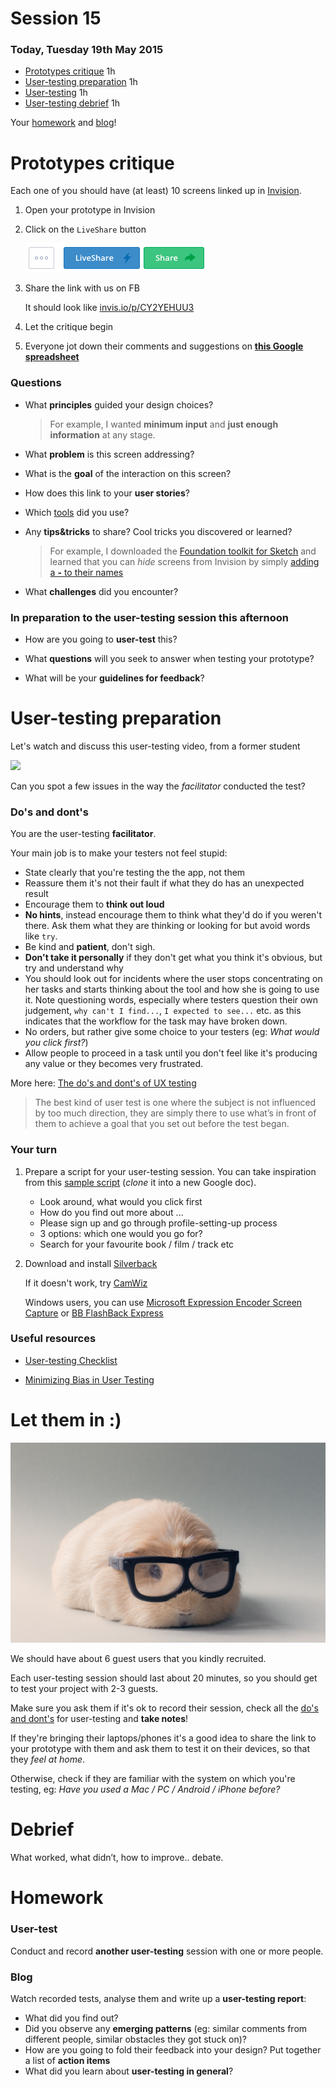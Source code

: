 # Session 15	

### Today, Tuesday 19th May 2015

* [Prototypes critique](#prototypes-critique) 1h
* [User-testing preparation](#user-testing-preparation) 1h
* [User-testing](#let-them-in-) 1h
* [User-testing debrief](#debrief) 1h

Your [homework](#homework) and [blog](#blog)!

# Prototypes critique

Each one of you should have (at least) 10 screens linked up in [Invision](http://www.invisionapp.com).

1. Open your prototype in Invision
2. Click on the `LiveShare` button 
 
	![](assets/invision-live-share.png)
3. Share the link with us on FB

	It should look like [invis.io/p/CY2YEHUU3](http://invis.io/p/CY2YEHUU3)
4. Let the critique begin
5. Everyone jot down their comments and suggestions on [**this Google spreadsheet**](https://docs.google.com/spreadsheets/d/11ipb7AgxoWbjOZ0CzsvCHTO847nbSPWetsVsYeT6xDs/edit?usp=sharing)




### Questions

* What **principles** guided your design choices?
	
	> For example, I wanted **minimum input** and **just enough information** at any stage.

* What **problem** is this screen addressing?

* What is the **goal** of the interaction on this screen?

* How does this link to your **user stories**?
 
* Which [tools](session-13.md#tools-to-consider) did you use?
* Any **tips&tricks** to share? Cool tricks you discovered or learned?
	
	> For example, I downloaded the [Foundation toolkit for Sketch](http://www.sketchappsources.com/free-source/484-sketch-foundation-kit.html) and learned that you can *hide* screens from Invision by simply [adding a **-** to their names](http://blog.invisionapp.com/sketch-meet-rapid-hi-fi-prototyping/)
* What **challenges** did you encounter?

### In preparation to the user-testing session this afternoon

* How are you going to **user-test** this? 

* What **questions** will you seek to answer when testing your prototype? 

* What will be your **guidelines for feedback**?




# User-testing preparation

Let's watch and discuss this user-testing video, from a former student

[![](https://raw.githubusercontent.com/RavensbourneWebMedia/WEB14204/master/sessions/assets/silverback-user-testing-sample.png)](https://drive.google.com/file/d/0B01q99xxaTw_Mk5Ua3pyOVJzSFU/view?usp=sharing)

Can you spot a few issues in the way the *facilitator* conducted the test?

<!-- 

	* Explained testers what the app is about, instead of asking them
	* Think out loud if you can
	* What is the point of this test?
	* Facebook tab open before you show the actual thing
	* If there's something important in the bottom-right corner of your screen, it would be better if it wasn't hidden in the final video
	
 -->

### Do's and dont's

You are the user-testing **facilitator**.

Your main job is to make your testers not feel stupid:

* State clearly that you're testing the the app, not them
* Reassure them it's not their fault if what they do has an unexpected result
* Encourage them to **think out loud**
* **No hints**, instead encourage them to think what they'd do if you weren't there. Ask them what they are thinking or looking for but avoid words like `try`.
* Be kind and **patient**, don't sigh. 
* **Don't take it personally** if they don't get what you think it's obvious, but try and understand why
* You should look out for incidents where the user stops concentrating on her tasks and starts thinking about the tool and how she is going to use it. Note questioning words, especially where testers question their own judgement, `why can't I find...`, `I expected to see...` etc. as this indicates that the workflow for the task may have broken down.
* No orders, but rather give some choice to your testers (eg: *What would you click first?*)
* Allow people to proceed in a task until you don't feel like it's producing any value or they becomes very frustrated.



More here: [The do's and dont's of UX testing](http://blog.oboxthemes.com/the-dos-and-donts-of-user-experience-testing/)

> The best kind of user test is one where the subject is not influenced by too much direction, they are simply there to use what’s in front of them to achieve a goal that you set out before the test began.



### Your turn

1. Prepare a script for your user-testing session. You can take inspiration from this [sample script](https://docs.google.com/a/rave.ac.uk/document/d/1bJ5S-Ws50dDJpjX5iZgmISV0u_l30s7UT2J0S6dcNn8/edit?usp=sharing) (*clone* it into a new Google doc).

	* Look around, what would you click first
	* How do you find out more about ...
	* Please sign up and go through profile-setting-up process
	* 3 options: which one would you go for?
	* Search for your favourite book / film / track etc 


2. Download and install [Silverback](http://silverbackapp.com)

	If it doesn't work, try [CamWiz](http://www.camwizapp.com/)

	Windows users, you can use [Microsoft Expression Encoder Screen Capture](http://www.microsoft.com/en-GB/download/confirmation.aspx?id=10732) or [BB FlashBack Express](http://www.bbsoftware.co.uk/BBFlashBack_FreePlayer.aspx)


<!--[A/B testing](http://www.smashingmagazine.com/2010/06/24/the-ultimate-guide-to-a-b-testing/)

http://blog.invisionapp.com/design-teardown-designing-for-personas-with-usertesting/-->

### Useful resources

<!--- [Choosing Test Participants for Your UX Research](http://downloads.usertesting.com/white_papers/TipSheet_ChoosingTestParticipants.pdf)-->

- [User-testing Checklist](http://downloads.usertesting.com/white_papers/UserTesting-Website-Testing-Checklist.pdf)

- [Minimizing Bias in User Testing](http://downloads.usertesting.com/white_papers/TipSheet_MinimizingBias.pdf)




# Let them in :)

[![](assets/guinea-pig.jpg)](http://www.phrases.org.uk/meanings/guinea-pig.html)

We should have about 6 guest users that you kindly recruited.

Each user-testing session should last about 20 minutes, so you should get to test your project with 2-3 guests.

Make sure you ask them if it's ok to record their session, check all the [do's and dont's](#dos-and-donts) for user-testing and **take notes**!  

If they're bringing their laptops/phones it's a good idea to share the link to your prototype with them and ask them to test it on their devices, so that they *feel at home*. 

Otherwise, check if they are familiar with the system on which you're testing, eg: *Have you used a Mac / PC / Android / iPhone before?*



# Debrief 

What worked, what didn’t, how to improve.. debate.



# Homework

### User-test

Conduct and record **another user-testing** session with one or more people.

### Blog

Watch recorded tests, analyse them and write up a **user-testing report**: 
 
* What did you find out?
* Did you observe any **emerging patterns** (eg: similar comments from different people, similar obstacles they got stuck on)?  
* How are you going to fold their feedback into your design? Put together a list of **action items**
* What did you learn about **user-testing in general**? 
 		 